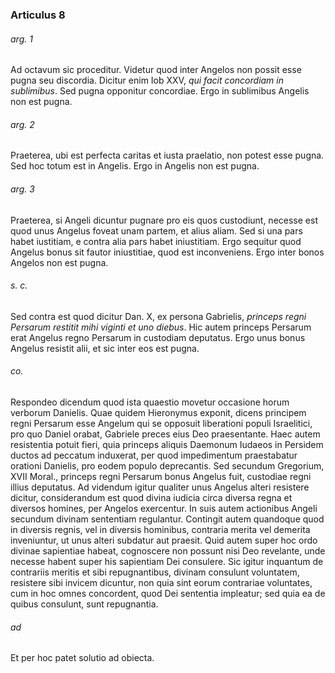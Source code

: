 ### Articulus 8

###### arg. 1
Ad octavum sic proceditur. Videtur quod inter Angelos non possit esse pugna seu discordia. Dicitur enim Iob XXV, *qui facit concordiam in sublimibus*. Sed pugna opponitur concordiae. Ergo in sublimibus Angelis non est pugna.

###### arg. 2
Praeterea, ubi est perfecta caritas et iusta praelatio, non potest esse pugna. Sed hoc totum est in Angelis. Ergo in Angelis non est pugna.

###### arg. 3
Praeterea, si Angeli dicuntur pugnare pro eis quos custodiunt, necesse est quod unus Angelus foveat unam partem, et alius aliam. Sed si una pars habet iustitiam, e contra alia pars habet iniustitiam. Ergo sequitur quod Angelus bonus sit fautor iniustitiae, quod est inconveniens. Ergo inter bonos Angelos non est pugna.

###### s. c.
Sed contra est quod dicitur Dan. X, ex persona Gabrielis, *princeps regni Persarum restitit mihi viginti et uno diebus*. Hic autem princeps Persarum erat Angelus regno Persarum in custodiam deputatus. Ergo unus bonus Angelus resistit alii, et sic inter eos est pugna.

###### co.
Respondeo dicendum quod ista quaestio movetur occasione horum verborum Danielis. Quae quidem Hieronymus exponit, dicens principem regni Persarum esse Angelum qui se opposuit liberationi populi Israelitici, pro quo Daniel orabat, Gabriele preces eius Deo praesentante. Haec autem resistentia potuit fieri, quia princeps aliquis Daemonum Iudaeos in Persidem ductos ad peccatum induxerat, per quod impedimentum praestabatur orationi Danielis, pro eodem populo deprecantis. Sed secundum Gregorium, XVII Moral., princeps regni Persarum bonus Angelus fuit, custodiae regni illius deputatus. Ad videndum igitur qualiter unus Angelus alteri resistere dicitur, considerandum est quod divina iudicia circa diversa regna et diversos homines, per Angelos exercentur. In suis autem actionibus Angeli secundum divinam sententiam regulantur. Contingit autem quandoque quod in diversis regnis, vel in diversis hominibus, contraria merita vel demerita inveniuntur, ut unus alteri subdatur aut praesit. Quid autem super hoc ordo divinae sapientiae habeat, cognoscere non possunt nisi Deo revelante, unde necesse habent super his sapientiam Dei consulere. Sic igitur inquantum de contrariis meritis et sibi repugnantibus, divinam consulunt voluntatem, resistere sibi invicem dicuntur, non quia sint eorum contrariae voluntates, cum in hoc omnes concordent, quod Dei sententia impleatur; sed quia ea de quibus consulunt, sunt repugnantia.

###### ad 
Et per hoc patet solutio ad obiecta.

